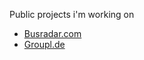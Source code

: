 Public projects i'm working on

- [Busradar.com](https://www.busradar.com)
- [Groupl.de](https://www.groupl.de)

